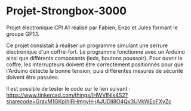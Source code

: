 # Projet-Strongbox-3000
Projet électronique CPI A1 réalisé par Fabien, Enzo et Jules formant le groupe GP1.1.

Ce projet consistait à réaliser un programme simulant une serrure électronique d'un coffre-fort. Le programme fonctionne avec un Arduino ainsi que différents composants (leds, boutons poussoir). Pour ouvrir le coffre, les interrupteurs doivent être correctement positionnés pour que l'Arduino détecte la bonne tension, puis différentes mesures de sécurité doivent être passées.

Il est possible de tester le code sur le lien suivant :
<https://www.tinkercad.com/things/lHWVINlx4S2?sharecode=GravM1GKpIhIRHmgyH-jAJUDli8O4Qv3UVkWEoFXyZc>
